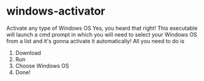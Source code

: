 # windows-activator
Activate any type of Windows OS
Yes, you heard that right!
This executable will launch a cmd prompt in which you will need to select your Windows OS from a list and it's gonna activate it automatically!
All you need to do is 
1. Download
2. Run
3. Choose Windows OS
4. Done!
